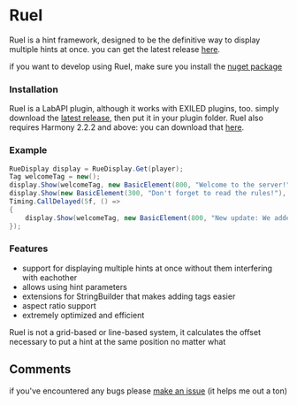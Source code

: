# RueI
RueI is a hint framework, designed to be the definitive way to display multiple hints at once. you can get the latest release [here](https://github.com/Ruemena/RueI/releases/latest).

if you want to develop using RueI, make sure you install the [nuget package](https://www.nuget.org/packages/RueI)

### Installation
RueI is a LabAPI plugin, although it works with EXILED plugins, too. simply download the [latest release](https://github.com/Ruemena/RueI/releases/latest), then
put it in your plugin folder. RueI also requires Harmony 2.2.2 and above: you can download that [here](https://github.com/pardeike/Harmony/releases).


### Example
```cs
RueDisplay display = RueDisplay.Get(player);
Tag welcomeTag = new();
display.Show(welcomeTag, new BasicElement(800, "Welcome to the server!"));
display.Show(new BasicElement(300, "Don't forget to read the rules!"), 10f);
Timing.CallDelayed(5f, () =>
{
    display.Show(welcomeTag, new BasicElement(800, "New update: We added support for multiple hints at once!"), 10f);
});
```

### Features
- support for displaying multiple hints at once without them interfering with eachother
- allows using hint parameters 
- extensions for StringBuilder that makes adding tags easier 
- aspect ratio support
- extremely optimized and efficient

RueI is not a grid-based or line-based system, it calculates the offset necessary to put a hint at the same position no matter what
## Comments
if you've encountered any bugs please [make an issue](https://github.com/paislee/RueI/issues) (it helps me out a ton)
